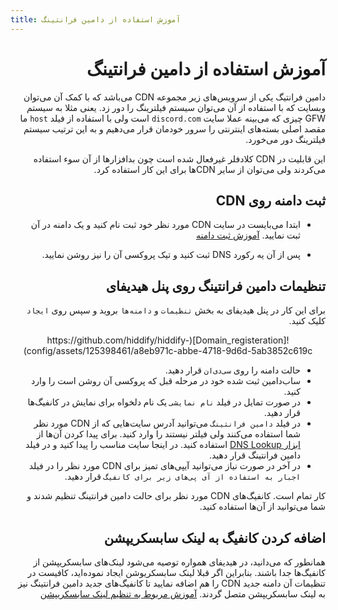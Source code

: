 ```yaml
---
title: آموزش استفاده از دامین فرانتینگ
---
```


<div dir="rtl" markdown="1">

# آموزش استفاده از دامین فرانتینگ
دامین فرانتیگ یکی از سرویس‌های زیر مجموعه CDN می‌باشد که با کمک آن می‌توان وبسایت که با استفاده از آن می‌توان سیستم فیلترینگ را دور زد. یعنی مثلا به سیستم GFW چیزی که می‌بینه عملا سایت `discord.com` است ولی با استفاده از فیلد `host` ما مقصد اصلی بسته‌های اینترنتی را سرور خودمان قرار می‌دهیم و به این ترتیب سیستم فیلترینگ دور می‌خورد.

این قابلیت در CDN کلادفلر غیرفعال شده است چون بدافزارها از آن سوء استفاده می‌کردند ولی می‌توان از سایر CDNها برای این کار استفاده کرد.



## ثبت دامنه روی CDN
 
* ابتدا می‌بایست در سایت CDN مورد نظر خود ثبت نام کنید و یک دامنه در آن ثبت نمایید. [آموزش ثبت دامنه](/manager/wiki/%D8%A7%D9%86%D9%88%D8%A7%D8%B9-%D8%AF%D8%A7%D9%85%D9%86%D9%87-%D9%88-%D9%86%D8%AD%D9%88%D9%87-%D8%AB%D8%A8%D8%AA-%E2%80%8C%D8%A2%D9%86%E2%80%8C%D9%87%D8%A7)

* پس از آن یه رکورد DNS ثبت کنید و تیک پروکسی آن را نیز روشن نمایید.

<!--
[این فیلم که برای کلود فلر هست را مشاهده کنید](https://www.youtube.com/watch?v=Sgqnznm6SEY)
-->


## تنظیمات دامین فرانتینگ روی پنل هیدیفای
برای این کار در پنل هیدیفای به بخش `تنظیمات` و `دامنه‌ها` بروید و سپس روی `ایجاد` کلیک کنید.
<div align=center markdown=1>
![Domain_registeration](https://github.com/hiddify/hiddify-config/assets/125398461/a8eb971c-abbe-4718-9d6d-5ab3852c619c)

</div>

* حالت دامنه را روی `سی‌دی‌ان` قرار دهید.
* ساب‌دامین ثبت شده خود در مرحله قبل که پروکسی آن روشن است را وارد کنید.
* در صورت تمایل در فیلد `نام نمایشی` یک نام دلخواه برای نمایش در کانفیگ‌ها قرار دهید.
* در فیلد `دامین فرانتینگ` می‌توانید آدرس سایت‌هایی که از CDN مورد نظر شما استفاده می‌کنند ولی فیلتر نیستند را وارد کنید. برای پیدا کردن آن‌ها از [ابزار DNS Lookup](https://dns-lookup.com) استفاده کنید. در اینجا سایت مناسب را پیدا کنید و در فیلد دامین فرانتینگ قرار دهید.
* در آخر در صورت نیاز می‌توانید آیپی‌های تمیز برای CDN مورد نظر را در فیلد `اجبار به استفاده‌ از آی پی‌های زیر برای کانفیگ` قرار دهید.

کار تمام است. کانفیگ‌های CDN مورد نظر برای حالت دامین فرانتینگ تنظیم شدند و شما می‌توانید از آن‌ها استفاده کنید.



## اضافه کردن کانفیگ به لینک سابسکریپشن
همانطور که می‌دانید، در هیدیفای همواره توصیه می‌شود لینک‌های سابسکریپشن از کانفیگ‌ها جدا باشند. بنابراین اگر قبلا لینک سابسکریوشن ایجاد نموده‌اید، کافیست در تنظیمات آن دامنه جدید CDN را هم اضافه نمایید تا کانفیگ‌های جدید دامین فرانتینگ نیز به لینک سابسکریپشن متصل گردند. [آموزش مربوط به تنظیم لینک سابسکریپشن](/manager/wiki/%D8%A2%D9%85%D9%88%D8%B2%D8%B4-%D8%A7%DB%8C%D8%AC%D8%A7%D8%AF-%D9%84%DB%8C%D9%86%DA%A9-%D8%B3%D8%A7%D8%A8%D8%B3%DA%A9%D8%B1%DB%8C%D9%BE%D8%B4%D9%86-%D8%AF%D8%B1-%D9%87%DB%8C%D8%AF%DB%8C%D9%81%D8%A7%DB%8C)


</div>